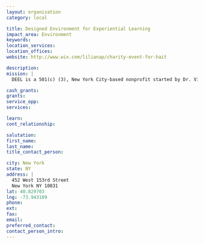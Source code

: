 ```yaml
---
layout: organization
category: local

title: Designed Environment for Experiential Learning
impact_area: Environment
keywords: 
location_services: 
location_offices: 
website: http://www.wix.com/lilianap/charity-event-for-hait

description: 
mission: |
  DEEL is a 501(c) (3), New York City-based nonprofit started by Dr. Vicky Gholson, for the purpose of intergenerational development and professional training. A think-tank composed of professionally-skilled citizens addressing research and design needs for the Harlem community's continued revitalization and economic development. 

cash_grants: 
grants: 
service_opp: 
services: 

learn: 
cont_relationship: 

salutation: 
first_name: 
last_name: 
title_contact_person: 

city: New York
state: NY
address: |
  452 West 153rd Street  
  New York NY 10031
lat: 40.829703
lng: -73.943109
phone: 
ext: 
fax: 
email: 
preferred_contact: 
contact_person_intro: 
---
```

